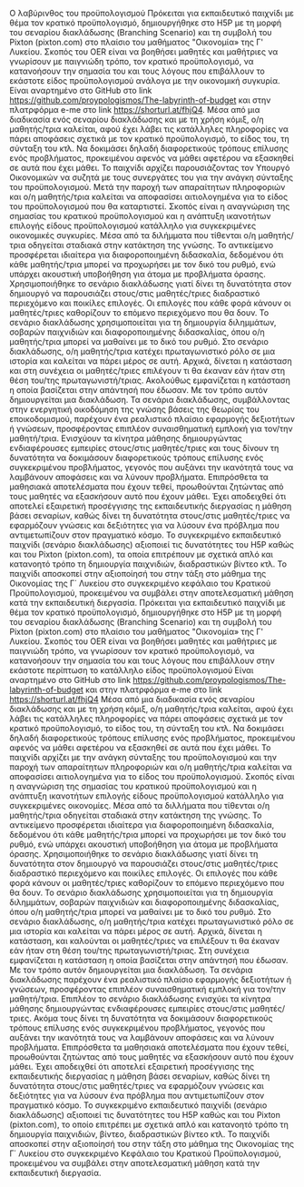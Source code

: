 Ο λαβύρινθος του προϋπολογισμού
Πρόκειται για εκπαιδευτικό παιχνίδι με θέμα τον κρατικό προϋπολογισμό, δημιουργήθηκε στο H5P με τη μορφή του σεναρίου διακλάδωσης (Branching Scenario) και τη συμβολή του Pixton (pixton.com) στο πλαίσιο του μαθήματος "Οικονομία» της Γ' Λυκείου. 
Σκοπός του OER είναι να βοηθήσει μαθητές και μαθήτριες να γνωρίσουν με παιγνιώδη τρόπο, τον κρατικό προϋπολογισμό, να κατανοήσουν την σημασία του και τους λόγους που επιβάλλουν το εκάστοτε είδος προϋπολογισμού ανάλογα με την οικονομική συγκυρία. Είναι αναρτημένο στο GitHub στο link https://github.com/proypologismos/The-labyrinth-of-budget και στην πλατρφόρμα e-me στο link https://shorturl.at/fhjQ4.
Μέσα από μια διαδικασία ενός σεναρίου διακλάδωσης και με τη χρήση κόμιξ, ο/η μαθητής/τρια καλείται, αφού έχει λάβει τις κατάλληλες πληροφορίες να πάρει αποφάσεις σχετικά με τον κρατικό προϋπολογισμό, το είδος του, τη σύνταξη του κτλ. Να δοκιμάσει δηλαδή διαφορετικούς τρόπους επίλυσης ενός προβλήματος, προκειμένου αφενός να μάθει αφετέρου να εξασκηθεί σε αυτά που έχει μάθει. 
Το παιχνίδι αρχίζει παρουσιάζοντας τον Υπουργό Οικονομικών να συζητά με τους συνεργάτες του για την ανάγκη σύνταξης του προϋπολογισμού. Μετά την παροχή των απαραίτητων πληροφοριών και ο/η μαθητής/τρια καλείται να αποφασίσει αιτιολογημένα για το είδος του προϋπολογισμού που θα καταρτιστεί. Σκοπός είναι η αναγνώριση της σημασίας του κρατικού προϋπολογισμού και η ανάπτυξη ικανοτήτων επιλογής είδους προϋπολογισμού κατάλληλο για συγκεκριμένες οικονομικές συγκυρίες. Μέσα από τα διλήμματα που τίθενται ο/η μαθητής/τρια οδηγείται σταδιακά στην κατάκτηση της γνώσης. 
Το αντικείμενο προσφέρεται ιδιαίτερα για διαφοροποιημένη διδασκαλία, δεδομένου ότι κάθε μαθητής/τρια μπορεί να προχωρήσει με τον δικό του ρυθμό, ενώ υπάρχει ακουστική υποβοήθηση για άτομα με προβλήματα όρασης. 
Χρησιμοποιήθηκε το σενάριο διακλάδωσης γιατί δίνει τη δυνατότητα στον δημιουργό να παρουσιάζει στους/στις μαθητές/τριες διαδραστικό περιεχόμενο και ποικίλες επιλογές. Οι επιλογές που κάθε φορά κάνουν οι μαθητές/τριες καθορίζουν το επόμενο περιεχόμενο που θα δουν. Το σενάριο διακλάδωσης χρησιμοποιείται για τη δημιουργία διλημμάτων, σοβαρών παιχνιδιών και διαφοροποιημένης διδασκαλίας, όπου ο/η μαθητής/τρια μπορεί να μαθαίνει με το δικό του ρυθμό. 
Στο σενάριο διακλάδωσης, ο/η μαθητής/τρια κατέχει πρωταγωνιστικό ρόλο σε μια ιστορία και καλείται να πάρει μέρος σε αυτή. Αρχικά, δίνεται η κατάσταση και στη συνέχεια οι μαθητές/τριες επιλέγουν τι θα έκαναν εάν ήταν στη θέση του/της πρωταγωνιστή/τριας. Ακολούθως εμφανίζεται η κατάσταση η οποία βασίζεται στην απάντησή που έδωσαν. Με τον τρόπο αυτόν δημιουργείται μια διακλάδωση. Τα σενάρια διακλάδωσης, συμβάλλοντας στην ενεργητική οικοδόμηση της γνώσης βάσεις της θεωρίας του εποικοδομισμού, παρέχουν ένα ρεαλιστικό πλαίσιο εφαρμογής δεξιοτήτων ή γνώσεων, προσφέροντας επιπλέον συναισθηματική εμπλοκή για τον/την μαθητή/τρια. Ενισχύουν τα κίνητρα μάθησης δημιουργώντας ενδιαφέρουσες εμπειρίες στους/στις μαθητές/τριες και τους δίνουν τη δυνατότητα να δοκιμάσουν διαφορετικούς τρόπους επίλυσης ενός συγκεκριμένου προβλήματος, γεγονός που αυξάνει την ικανότητά τους να λαμβάνουν αποφάσεις και να λύνουν προβλήματα. Επιπρόσθετα τα μαθησιακά αποτελέσματα που έχουν τεθεί, προωθούνται ζητώντας από τους μαθητές να εξασκήσουν αυτό που έχουν μάθει. Έχει αποδειχθεί ότι αποτελεί εξαιρετική προσέγγισης της εκπαιδευτικής διεργασίας η μάθηση βάσει σεναρίων, καθώς δίνει τη δυνατότητα στους/στις μαθητές/τριες να εφαρμόζουν γνώσεις και δεξιότητες για να λύσουν ένα πρόβλημα που αντιμετωπίζουν στον πραγματικό κόσμο. 
Το συγκεκριμένο εκπαιδευτικό παιχνίδι (σενάριο διακλάδωσης) αξιοποιεί τις δυνατότητες του H5P καθώς και του Pixton (pixton.com), τα οποία επιτρέπουν με σχετικά απλό και κατανοητό τρόπο τη δημιουργία παιχνιδιών,  διαδραστικών βίντεο κτλ. 
Το παιχνίδι αποσκοπεί στην αξιοποίησή του στην τάξη στο μάθημα της Οικονομίας της Γ΄ Λυκείου στο συγκεκριμένο κεφάλαιο του Κρατικού Προϋπολογισμού, προκειμένου να συμβάλει στην αποτελεσματική μάθηση κατά την εκπαιδευτική διεργασία.
Πρόκειται για εκπαιδευτικό παιχνίδι με θέμα τον κρατικό προϋπολογισμό, δημιουργήθηκε στο H5P με τη μορφή του σεναρίου διακλάδωσης (Branching Scenario) και τη συμβολή του Pixton (pixton.com) στο πλαίσιο του μαθήματος "Οικονομία» της Γ' Λυκείου.
Σκοπός του OER είναι να βοηθήσει μαθητές και μαθήτριες με παιγνιώδη τρόπο, να γνωρίσουν τον κρατικό προϋπολογισμό, να κατανοήσουν την σημασία του και τους λόγους που επιβάλλουν στην εκάστοτε περίπτωση το κατάλληλο είδος προϋπολογισμού 
Είναι αναρτημένο στο GitHub  στο link https://github.com/proypologismos/The-labyrinth-of-budget και στην πλατρφόρμα e-me στο link https://shorturl.at/fhjQ4
Μέσα από μια διαδικασία ενός σεναρίου διακλάδωσης και με τη χρήση κόμιξ, ο/η μαθητής/τρια καλείται, αφού έχει λάβει τις κατάλληλες πληροφορίες να πάρει αποφάσεις σχετικά με τον κρατικό προϋπολογισμό, το είδος του, τη σύνταξη του κτλ. Να δοκιμάσει δηλαδή διαφορετικούς τρόπους επίλυσης ενός προβλήματος, προκειμένου αφενός να μάθει αφετέρου να εξασκηθεί σε αυτά που έχει μάθει.
Το παιχνίδι αρχίζει με την ανάγκη σύνταξης του προϋπολογισμού και την παροχή των απαραίτητων πληροφοριών και ο/η μαθητής/τρια καλείται να αποφασίσει αιτιολογημένα για το είδος του προϋπολογισμού. 
Σκοπός είναι η αναγνώριση της σημασίας του κρατικού προϋπολογισμού και η ανάπτυξη ικανοτήτων επιλογής είδους προϋπολογισμού κατάλληλο για συγκεκριμένες οικονομίες. Μέσα από τα διλλήματα που τίθενται ο/η μαθητής/τρια οδηγείται σταδιακά στην κατάκτηση της γνώσης.
Το αντικείμενο προσφέρεται ιδιαίτερα για διαφοροποιημένη διδασκαλία, δεδομένου ότι κάθε μαθητής/τρια μπορεί να προχωρήσει με τον δικό του ρυθμό, ενώ υπάρχει ακουστική υποβοήθηση για άτομα με προβλήματα όρασης.
Χρησιμοποιήθηκε το σενάριο διακλάδωσης γιατί δίνει τη δυνατότητα στον δημιουργό να παρουσιάζει στους/στις μαθητές/τριες διαδραστικό περιεχόμενο και ποικίλες επιλογές. Οι επιλογές που κάθε φορά κάνουν οι μαθητές/τριες καθορίζουν το επόμενο περιεχόμενο που θα δουν. Το σενάριο διακλάδωσης χρησιμοποιείται για τη δημιουργία διλημμάτων, σοβαρών παιχνιδιών και διαφοροποιημένης διδασκαλίας, όπου ο/η μαθητής/τρια μπορεί να μαθαίνει με το δικό του ρυθμό. Στο σενάριο διακλάδωσης, ο/η μαθητής/τρια κατέχει πρωταγωνιστικό ρόλο σε μια ιστορία και καλείται να πάρει μέρος σε αυτή. Αρχικά, δίνεται η κατάσταση, και καλούνται οι μαθητές/τριες να επιλέξουν τι θα έκαναν εάν ήταν στη θέση του/της πρωταγωνιστή/τριας. Στη συνέχεια εμφανίζεται η κατάσταση η οποία βασίζεται στην απάντησή που έδωσαν. Με τον τρόπο αυτόν δημιουργείται μια διακλάδωση. Τα σενάρια διακλάδωσης παρέχουν ένα ρεαλιστικό πλαίσιο εφαρμογής δεξιοτήτων ή γνώσεων, προσφέροντας επιπλέον συναισθηματική εμπλοκή για τον/την μαθητή/τρια. 
Επιπλέον το σενάριο διακλάδωσης ενισχύει τα κίνητρα μάθησης δημιουργώντας ενδιαφέρουσες εμπειρίες στους/στις μαθητές/τριες. Ακόμα τους δίνει τη δυνατότητα να δοκιμάσουν διαφορετικούς τρόπους επίλυσης ενός συγκεκριμένου προβλήματος, γεγονός που αυξάνει την ικανότητά τους να λαμβάνουν αποφάσεις και να λύνουν προβλήματα. Επιπρόσθετα τα μαθησιακά αποτελέσματα που έχουν τεθεί, προωθούνται ζητώντας από τους μαθητές να εξασκήσουν αυτό που έχουν μάθει. 
Έχει αποδειχθεί ότι αποτελεί εξαιρετική προσέγγισης της εκπαιδευτικής διεργασίας η μάθηση βάσει σεναρίων, καθώς δίνει τη δυνατότητα στους/στις μαθητές/τριες να εφαρμόζουν γνώσεις και δεξιότητες για να λύσουν ένα πρόβλημα που αντιμετωπίζουν στον πραγματικό κόσμο. 
Το συγκεκριμένο εκπαιδευτικό παιχνίδι (σενάριο διακλάδωσης) αξιοποιεί τις δυνατότητες του H5P καθώς και του Pixton (pixton.com), το οποίο επιτρέπει με σχετικά απλό και κατανοητό τρόπο τη δημιουργία παιχνιδιών, βίντεο, διαδραστικών βίντεο κτλ. 
Το παιχνίδι αποσκοπεί στην αξιοποίησή του στην τάξη στο μάθημα της Οικονομίας της Γ΄ Λυκείου στο συγκεκριμένο Κεφάλαιο του Κρατικού Προϋπολογισμού, προκειμένου να συμβάλει στην αποτελεσματική μάθηση κατά την εκπαιδευτική διεργασία.
